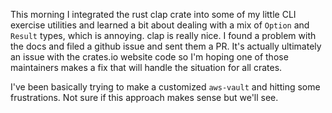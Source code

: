 This morning I integrated the rust clap crate into some of my little CLI exercise utilities and learned a bit about dealing with a mix of `Option` and `Result` types, which is annoying. clap is really nice. I found a problem with the docs and filed a github issue and sent them a PR. It's actually ultimately an issue with the crates.io website code so I'm hoping one of those maintainers makes a fix that will handle the situation for all crates.

I've been basically trying to make a customized `aws-vault` and hitting some frustrations. Not sure if this approach makes sense but we'll see.
